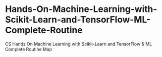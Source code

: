 # Hands-On-Machine-Learning-with-Scikit-Learn-and-TensorFlow-ML-Complete-Routine
CS Hands On Machine Learning with Scikit-Learn and TensorFlow &amp; ML Complete Routine Map

